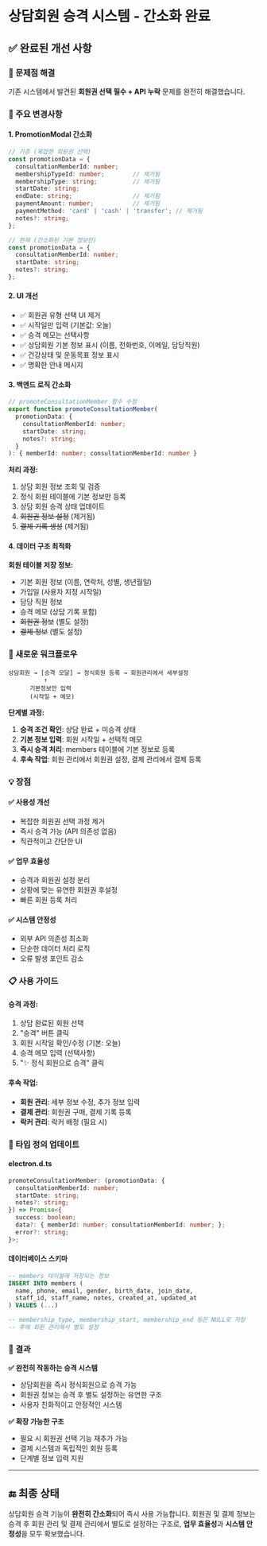 # 상담회원 승격 시스템 - 간소화 완료

## ✅ 완료된 개선 사항

### 🎯 문제점 해결
기존 시스템에서 발견된 **회원권 선택 필수 + API 누락** 문제를 완전히 해결했습니다.

### 🔧 주요 변경사항

#### 1. **PromotionModal 간소화**
```typescript
// 기존 (복잡한 회원권 선택)
const promotionData = {
  consultationMemberId: number;
  membershipTypeId: number;        // 제거됨
  membershipType: string;          // 제거됨
  startDate: string;
  endDate: string;                 // 제거됨
  paymentAmount: number;           // 제거됨
  paymentMethod: 'card' | 'cash' | 'transfer'; // 제거됨
  notes?: string;
};

// 현재 (간소화된 기본 정보만)
const promotionData = {
  consultationMemberId: number;
  startDate: string;
  notes?: string;
};
```

#### 2. **UI 개선**
- ✅ 회원권 유형 선택 UI 제거
- ✅ 시작일만 입력 (기본값: 오늘)
- ✅ 승격 메모는 선택사항
- ✅ 상담회원 기본 정보 표시 (이름, 전화번호, 이메일, 담당직원)
- ✅ 건강상태 및 운동목표 정보 표시
- ✅ 명확한 안내 메시지

#### 3. **백엔드 로직 간소화**
```typescript
// promoteConsultationMember 함수 수정
export function promoteConsultationMember(
  promotionData: {
    consultationMemberId: number;
    startDate: string;
    notes?: string;
  }
): { memberId: number; consultationMemberId: number }
```

**처리 과정:**
1. 상담 회원 정보 조회 및 검증
2. 정식 회원 테이블에 기본 정보만 등록
3. 상담 회원 승격 상태 업데이트
4. ~~회원권 정보 설정~~ (제거됨)
5. ~~결제 기록 생성~~ (제거됨)

#### 4. **데이터 구조 최적화**

**회원 테이블 저장 정보:**
- 기본 회원 정보 (이름, 연락처, 성별, 생년월일)
- 가입일 (사용자 지정 시작일)
- 담당 직원 정보
- 승격 메모 (상담 기록 포함)
- ~~회원권 정보~~ (별도 설정)
- ~~결제 정보~~ (별도 설정)

### 🎯 새로운 워크플로우

```
상담회원 → [승격 모달] → 정식회원 등록 → 회원관리에서 세부설정
          ↑
      기본정보만 입력
      (시작일 + 메모)
```

**단계별 과정:**
1. **승격 조건 확인**: 상담 완료 + 미승격 상태
2. **기본 정보 입력**: 회원 시작일 + 선택적 메모
3. **즉시 승격 처리**: members 테이블에 기본 정보로 등록
4. **후속 작업**: 회원 관리에서 회원권 설정, 결제 관리에서 결제 등록

### 💡 장점

#### ✅ **사용성 개선**
- 복잡한 회원권 선택 과정 제거
- 즉시 승격 가능 (API 의존성 없음)
- 직관적이고 간단한 UI

#### ✅ **업무 효율성**
- 승격과 회원권 설정 분리
- 상황에 맞는 유연한 회원권 후설정
- 빠른 회원 등록 처리

#### ✅ **시스템 안정성**
- 외부 API 의존성 최소화
- 단순한 데이터 처리 로직
- 오류 발생 포인트 감소

### 📋 사용 가이드

#### **승격 과정:**
1. 상담 완료된 회원 선택
2. "승격" 버튼 클릭
3. 회원 시작일 확인/수정 (기본: 오늘)
4. 승격 메모 입력 (선택사항)
5. "✨ 정식 회원으로 승격" 클릭

#### **후속 작업:**
- **회원 관리**: 세부 정보 수정, 추가 정보 입력
- **결제 관리**: 회원권 구매, 결제 기록 등록
- **락커 관리**: 락커 배정 (필요 시)

### 🔄 타입 정의 업데이트

#### **electron.d.ts**
```typescript
promoteConsultationMember: (promotionData: {
  consultationMemberId: number;
  startDate: string;
  notes?: string;
}) => Promise<{
  success: boolean;
  data?: { memberId: number; consultationMemberId: number; };
  error?: string;
}>;
```

#### **데이터베이스 스키마**
```sql
-- members 테이블에 저장되는 정보
INSERT INTO members (
  name, phone, email, gender, birth_date, join_date,
  staff_id, staff_name, notes, created_at, updated_at
) VALUES (...)

-- membership_type, membership_start, membership_end 등은 NULL로 저장
-- 후에 회원 관리에서 별도 설정
```

### 🎉 결과

**✅ 완전히 작동하는 승격 시스템**
- 상담회원을 즉시 정식회원으로 승격 가능
- 회원권 정보는 승격 후 별도 설정하는 유연한 구조
- 사용자 친화적이고 안정적인 시스템

**✅ 확장 가능한 구조**
- 필요 시 회원권 선택 기능 재추가 가능
- 결제 시스템과 독립적인 회원 등록
- 단계별 정보 입력 지원

---

## 🔚 최종 상태

상담회원 승격 기능이 **완전히 간소화**되어 즉시 사용 가능합니다. 
회원권 및 결제 정보는 승격 후 회원 관리 및 결제 관리에서 별도로 설정하는 구조로, 
**업무 효율성**과 **시스템 안정성**을 모두 확보했습니다. 